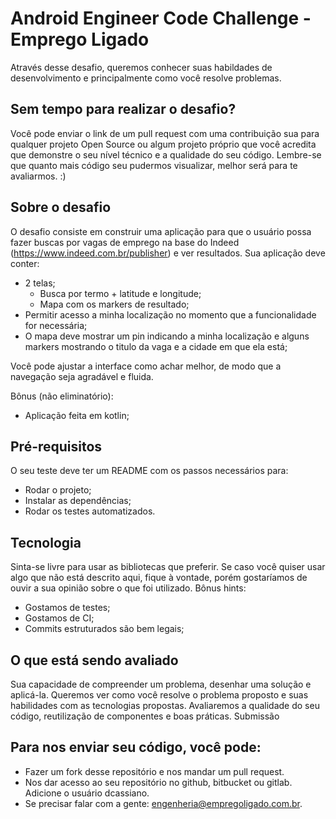 
# Android Engineer Code Challenge - Emprego Ligado

Através desse desafio, queremos conhecer suas habildades de desenvolvimento e principalmente como você resolve problemas.

## Sem tempo para realizar o desafio?

Você pode enviar o link de um pull request com uma contribuição sua para qualquer projeto Open Source ou algum projeto próprio que você acredita que demonstre o seu nível técnico e a qualidade do seu código. Lembre-se que quanto mais código seu pudermos visualizar, melhor será para te avaliarmos. :)

## Sobre o desafio

O desafio consiste em construir uma aplicação para que o usuário possa fazer buscas por vagas de emprego na base do Indeed (https://www.indeed.com.br/publisher) e ver resultados.
Sua aplicação deve conter:
* 2 telas;
    * Busca por termo + latitude e longitude;
    * Mapa com os markers de resultado;
* Permitir acesso a minha localização no momento que a funcionalidade for necessária;
* O mapa deve mostrar um pin indicando a minha localização e alguns markers mostrando o titulo da vaga e a cidade em que ela está;

Você pode ajustar a interface como achar melhor, de modo que a navegação seja agradável e fluida.

Bônus (não eliminatório):
* Aplicação feita em kotlin;

## Pré-requisitos

O seu teste deve ter um README com os passos necessários para:
* Rodar o projeto;
* Instalar as dependências;
* Rodar os testes automatizados.

## Tecnologia

Sinta-se livre para usar as bibliotecas que preferir. Se caso você quiser usar algo que não está descrito aqui, fique à vontade, porém gostaríamos de ouvir a sua opinião sobre o que foi utilizado.
Bônus hints:

* Gostamos de testes;
* Gostamos de CI;
* Commits estruturados são bem legais;

## O que está sendo avaliado

Sua capacidade de compreender um problema, desenhar uma solução e aplicá-la. Queremos ver como você resolve o problema proposto e suas habilidades com as tecnologias propostas. Avaliaremos a qualidade do seu código, reutilização de componentes e boas práticas.
Submissão

## Para nos enviar seu código, você pode:

* Fazer um fork desse repositório e nos mandar um pull request.
* Nos dar acesso ao seu repositório no github, bitbucket ou gitlab. Adicione o usuário dcassiano.
* Se precisar falar com a gente: engenheria@empregoligado.com.br.
